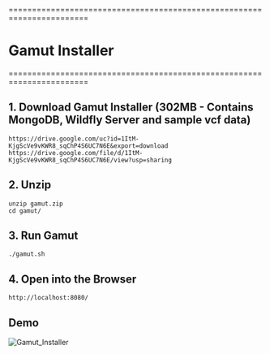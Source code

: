 =======================================================================
# Gamut Installer
=======================================================================


## 1. Download Gamut Installer (302MB - Contains MongoDB, Wildfly Server and sample vcf data) 

    https://drive.google.com/uc?id=1ItM-KjgScVe9vKWR8_sqChP4S6UC7N6E&export=download
    https://drive.google.com/file/d/1ItM-KjgScVe9vKWR8_sqChP4S6UC7N6E/view?usp=sharing

    
## 2. Unzip  
   
    unzip gamut.zip  
    cd gamut/
   
## 3. Run Gamut   
    
    ./gamut.sh

## 4. Open into the Browser
    
    http://localhost:8080/

## Demo
![Gamut_Installer](https://raw.githubusercontent.com/Bioinformatics-Group-C-DAC/GamutInstaller/master/gamut.gif)

